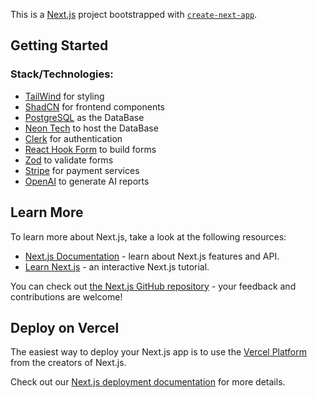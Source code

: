 This is a [Next.js](https://nextjs.org) project bootstrapped with [`create-next-app`](https://nextjs.org/docs/app/api-reference/cli/create-next-app).

## Getting Started

### Stack/Technologies:
- [TailWind](https://tailwindcss.com/) for styling
- [ShadCN](https://ui.shadcn.com/) for frontend components
- [PostgreSQL](https://www.postgresql.org/) as the DataBase
- [Neon Tech](https://neon.tech/) to host the DataBase
- [Clerk](https://clerk.com/) for authentication
- [React Hook Form](https://react-hook-form.com/) to build forms
- [Zod](https://zod.dev/) to validate forms
- [Stripe](https://stripe.com/) for payment services
- [OpenAI](https://openai.com/) to generate AI reports


<!-- This project uses [`next/font`](https://nextjs.org/docs/app/building-your-application/optimizing/fonts) to automatically optimize and load [Geist](https://vercel.com/font), a new font family for Vercel. -->

## Learn More

To learn more about Next.js, take a look at the following resources:

- [Next.js Documentation](https://nextjs.org/docs) - learn about Next.js features and API.
- [Learn Next.js](https://nextjs.org/learn) - an interactive Next.js tutorial.

You can check out [the Next.js GitHub repository](https://github.com/vercel/next.js) - your feedback and contributions are welcome!

## Deploy on Vercel

The easiest way to deploy your Next.js app is to use the [Vercel Platform](https://vercel.com/new?utm_medium=default-template&filter=next.js&utm_source=create-next-app&utm_campaign=create-next-app-readme) from the creators of Next.js.

Check out our [Next.js deployment documentation](https://nextjs.org/docs/app/building-your-application/deploying) for more details.
